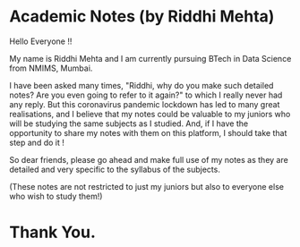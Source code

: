 # Academic Notes (by Riddhi Mehta)

Hello Everyone !!

My name is Riddhi Mehta and I am currently pursuing BTech in Data Science from NMIMS, Mumbai. 

I have been asked many times, "Riddhi, why do you make such detailed notes? Are you even going to refer to it again?" to which I really never had any reply. But this coronavirus pandemic lockdown has led to many great realisations, and I believe that my notes could be valuable to my juniors who will be studying the same subjects as I studied. And, if I have the opportunity to share my notes with them on this platform, I should take that step and do it !

So dear friends, please go ahead and make full use of my notes as they are detailed and very specific to the syllabus of the subjects. 

(These notes are not restricted to just my juniors but also to everyone else who wish to study them!)

# Thank You.
